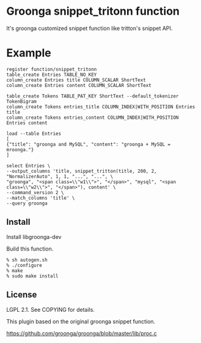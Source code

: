 # Groonga snippet_tritonn function 
  It's groonga customized snippet function like tritton's snippet API.

# Example

	register function/snippet_tritonn
	table_create Entries TABLE_NO_KEY
	column_create Entries title COLUMN_SCALAR ShortText
	column_create Entries content COLUMN_SCALAR ShortText
	
	table_create Tokens TABLE_PAT_KEY ShortText --default_tokenizer TokenBigram
	column_create Tokens entries_title COLUMN_INDEX|WITH_POSITION Entries title
	column_create Tokens entries_content COLUMN_INDEX|WITH_POSITION Entries content
	
	load --table Entries
	[
	{"title": "groonga and MySQL", "content": "groonga + MySQL = mroonga."}
	]
	
	select Entries \
	--output_columns 'title, snippet_tritton(title, 200, 2, "NormalizerAuto", 1, 1, "...", "...", \
	"groonga", "<span class=\\"w1\\">", "</span>", "mysql", "<span class=\\"w2\\">", "</span>"), content' \
	--command_version 2 \
	--match_columns 'title' \
	--query groonga

## Install

Install libgroonga-dev

Build this function.

    % sh autogen.sh
    % ./configure
    % make
    % sudo make install

## License

LGPL 2.1. See COPYING for details.

This plugin based on the original groonga snippet function.

<https://github.com/groonga/groonga/blob/master/lib/proc.c>
